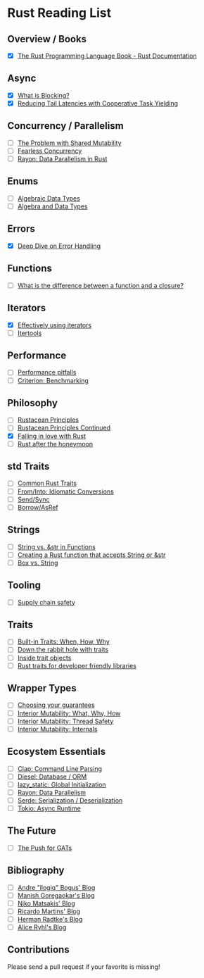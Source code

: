# Rust Reading List

## Overview / Books

- [x] [The Rust Programming Language Book - Rust Documentation](https://doc.rust-lang.org/stable/book/)


## Async

- [x] [What is Blocking?](https://ryhl.io/blog/async-what-is-blocking/)
- [x] [Reducing Tail Latencies with Cooperative Task Yielding](https://tokio.rs/blog/2020-04-preemption)

## Concurrency / Parallelism

- [ ] [The Problem with Shared Mutability](https://manishearth.github.io/blog/2015/05/17/the-problem-with-shared-mutability/)
- [ ] [Fearless Concurrency](https://blog.rust-lang.org/2015/04/10/Fearless-Concurrency.html)
- [ ] [Rayon: Data Parallelism in Rust](http://smallcultfollowing.com/babysteps/blog/2015/12/18/rayon-data-parallelism-in-rust/)

## Enums

- [ ] [Algebraic Data Types](https://jrsinclair.com/articles/2019/algebraic-data-types-what-i-wish-someone-had-explained-about-functional-programming/)
- [ ] [Algebra and Data Types](https://justinpombrio.net/2021/03/11/algebra-and-data-types.html)

## Errors

- [x] [Deep Dive on Error Handling](https://blog.burntsushi.net/rust-error-handling/)

## Functions

- [ ] [What is the difference between a function and a closure?](https://ricardomartins.cc/2015/10/12/practical_differences_between_rust_closures_and_functions)

## Iterators

- [x] [Effectively using iterators](https://hermanradtke.com/2015/06/22/effectively-using-iterators-in-rust.html/)
- [ ] [Itertools](https://docs.rs/itertools/latest/itertools/)

## Performance

- [ ] [Performance pitfalls](https://llogiq.github.io/2017/06/01/perf-pitfalls.html)
- [ ] [Criterion: Benchmarking](https://github.com/bheisler/criterion.rs)

## Philosophy

- [ ] [Rustacean Principles](https://rustacean-principles.netlify.app)
- [ ] [Rustacean Principles Continued](https://smallcultfollowing.com/babysteps/blog/2021/09/16/rustacean-principles-continued/)
- [x] [Falling in love with Rust](http://dtrace.org/blogs/bmc/2018/09/18/falling-in-love-with-rust/)
- [ ] [Rust after the honeymoon](http://dtrace.org/blogs/bmc/2020/10/11/rust-after-the-honeymoon/)

## std Traits

- [ ] [Common Rust Traits](https://stevedonovan.github.io/rustifications/2018/09/08/common-rust-traits.html)
- [ ] [From/Into: Idiomatic Conversions](https://ricardomartins.cc/2016/08/03/convenient_and_idiomatic_conversions_in_rust)
- [ ] [Send/Sync](https://huonw.github.io/blog/2015/02/some-notes-on-send-and-sync/)
- [ ] [Borrow/AsRef](https://web.mit.edu/rust-lang_v1.25/arch/amd64_ubuntu1404/share/doc/rust/html/book/first-edition/borrow-and-asref.html)

## Strings

- [ ] [String vs. &str in Functions](https://hermanradtke.com/2015/05/03/string-vs-str-in-rust-functions.html/)
- [ ] [Creating a Rust function that accepts String or &str](https://hermanradtke.com/2015/05/06/creating-a-rust-function-that-accepts-string-or-str.html/)
- [ ] [Box<str> vs. String](https://mahdi.blog/rust-box-str-vs-string/)

## Tooling

- [ ] [Supply chain safety](https://blog.logrocket.com/comparing-rust-supply-chain-safety-tools/)

## Traits

- [ ] [Built-in Traits: When, How, Why](https://llogiq.github.io/2015/07/30/traits.html)
- [ ] [Down the rabbit hole with traits](https://www.jonathanturner.org/2016/02/down-the-rabbit-hole-with-traits.html)
- [ ] [Inside trait objects](https://huonw.github.io/blog/2015/01/peeking-inside-trait-objects/)
- [ ] [Rust traits for developer friendly libraries](https://benashford.github.io/blog/2015/05/24/rust-traits-for-developer-friendly-libraries/)

## Wrapper Types

- [ ] [Choosing your guarantees](https://manishearth.github.io/blog/2015/05/27/wrapper-types-in-rust-choosing-your-guarantees/)
- [ ] [Interior Mutability: What, Why, How](https://ricardomartins.cc/2016/06/08/interior-mutability)
- [ ] [Interior Mutability: Thread Safety](https://ricardomartins.cc/2016/06/25/interior-mutability-thread-safety)
- [ ] [Interior Mutability: Internals](https://ricardomartins.cc/2016/07/11/interior-mutability-behind-the-curtain)

## Ecosystem Essentials

- [ ] [Clap: Command Line Parsing](https://github.com/clap-rs/clap)
- [ ] [Diesel: Database / ORM](https://diesel.rs/)
- [ ] [lazy_static: Global Initialization](https://docs.rs/lazy_static/latest/lazy_static/)
- [ ] [Rayon: Data Parallelism](https://github.com/rayon-rs/rayon)
- [ ] [Serde: Serialization / Deserialization](https://serde.rs/)
- [ ] [Tokio: Async Runtime](https://tokio.rs)
  
## The Future
- [ ] [The Push for GATs](https://blog.rust-lang.org/2021/08/03/GATs-stabilization-push.html)

## Bibliography

- [ ] [Andre "llogiq" Bogus' Blog](https://llogiq.github.io)
- [ ] [Manish Goregaokar's Blog](https://manishearth.github.io/blog/categories/rust/)
- [ ] [Niko Matsakis' Blog](http://smallcultfollowing.com/babysteps/)
- [ ] [Ricardo Martins' Blog](https://ricardomartins.cc)
- [ ] [Herman Radtke's Blog](https://hermanradtke.com/tags/rustlang/)
- [ ] [Alice Ryhl's Blog](https://ryhl.io/blog/)

## Contributions

Please send a pull request if your favorite is missing!
